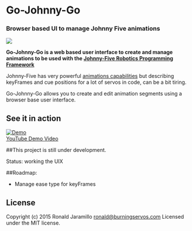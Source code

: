 # Go-Johnny-Go
### Browser based UI to manage Johnny Five animations

<img src="https://raw.githubusercontent.com/Traverso/go-johnny-go/master/docs/ui.png">

**Go-Johnny-Go is a web based user interface to create and manage animations to be used with the [Johnny-Five Robotics Programming Framework](http://johnny-five.io)**

Johnny-Five has very powerful [animations capabilities](http://johnny-five.io/api/animation/)
but describing keyFrames and cue positions for a lot of servos in code, can be a bit tiring.

Go-Johnny-Go allows you to create and edit animation segments using a browser base user interface. 

## See it in action

[![Demo](docs/demo.gif)](https://www.youtube.com/watch?v=KcosuPESzKk)<br/>
[YouTube Demo Video](https://www.youtube.com/watch?v=KcosuPESzKk)

##This project is still under development. 

Status: working the UIX

##Roadmap:
* Manage ease type for keyFrames

## License
Copyright (c) 2015 Ronald Jaramillo <ronald@burningservos.com>
Licensed under the MIT license.
